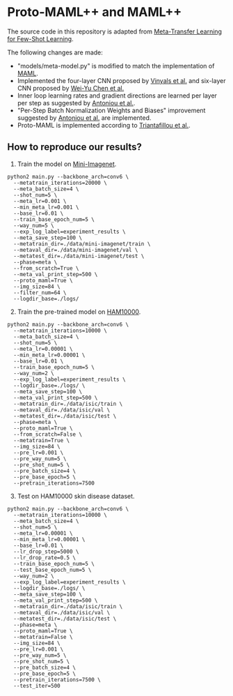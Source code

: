 # Proto-MAML++ and MAML++

The source code in this repository is adapted from [Meta-Transfer Learning for Few-Shot Learning](https://github.com/yaoyao-liu/meta-transfer-learning).

The following changes are made:
* "models/meta-model.py" is modified to match the implementation of [MAML](https://github.com/cbfinn/maml).
* Implemented the four-layer CNN proposed by [Vinyals et al.](https://arxiv.org/abs/1606.04080) and six-layer CNN proposed by [Wei-Yu Chen et al.](https://arxiv.org/abs/1904.04232)
* Inner loop learning rates and gradient directions are learned per layer per step as suggested by [Antoniou et al.](https://arxiv.org/abs/1810.09502).
* "Per-Step Batch Normalization Weights and Biases" improvement suggested by [Antoniou et al.](https://arxiv.org/abs/1810.09502) are implemented.
* Proto-MAML is implemented according to [Triantafillou et al.](https://arxiv.org/abs/1903.03096).

## How to reproduce our results?
1. Train the model on  [Mini-Imagenet](https://github.com/yaoyao-liu/mini-imagenet-tools).
```
python2 main.py --backbone_arch=conv6 \
  --metatrain_iterations=20000 \
  --meta_batch_size=4 \
  --shot_num=5 \
  --meta_lr=0.001 \
  --min_meta_lr=0.001 \
  --base_lr=0.01 \
  --train_base_epoch_num=5 \
  --way_num=5 \
  --exp_log_label=experiment_results \
  --meta_save_step=100 \
  --metatrain_dir=./data/mini-imagenet/train \
  --metaval_dir=./data/mini-imagenet/val \
  --metatest_dir=./data/mini-imagenet/test \
  --phase=meta \
  --from_scratch=True \
  --meta_val_print_step=500 \
  --proto_maml=True \
  --img_size=84 \
  --filter_num=64 \
  --logdir_base=./logs/
```
2. Train the pre-trained model on [HAM10000](https://www.kaggle.com/kmader/skin-cancer-mnist-ham10000).
```
python2 main.py --backbone_arch=conv6 \
  --metatrain_iterations=10000 \
  --meta_batch_size=4 \
  --shot_num=5 \
  --meta_lr=0.00001 \
  --min_meta_lr=0.00001 \
  --base_lr=0.01 \
  --train_base_epoch_num=5 \
  --way_num=2 \
  --exp_log_label=experiment_results \
  --logdir_base=./logs/ \
  --meta_save_step=100 \
  --meta_val_print_step=500 \
  --metatrain_dir=./data/isic/train \
  --metaval_dir=./data/isic/val \
  --metatest_dir=./data/isic/test \
  --phase=meta \
  --proto_maml=True \
  --from_scratch=False \
  --metatrain=True \
  --img_size=84 \
  --pre_lr=0.001 \
  --pre_way_num=5 \
  --pre_shot_num=5 \
  --pre_batch_size=4 \
  --pre_base_epoch=5 \
  --pretrain_iterations=7500
```
3. Test on HAM10000 skin disease dataset.
```
python2 main.py --backbone_arch=conv6 \
  --metatrain_iterations=10000 \
  --meta_batch_size=4 \
  --shot_num=5 \
  --meta_lr=0.00001 \
  --min_meta_lr=0.00001 \
  --base_lr=0.01 \
  --lr_drop_step=5000 \
  --lr_drop_rate=0.5 \
  --train_base_epoch_num=5 \
  --test_base_epoch_num=5 \
  --way_num=2 \
  --exp_log_label=experiment_results \
  --logdir_base=./logs/ \
  --meta_save_step=100 \
  --meta_val_print_step=500 \
  --metatrain_dir=./data/isic/train \
  --metaval_dir=./data/isic/val \
  --metatest_dir=./data/isic/test \
  --phase=meta \
  --proto_maml=True \
  --metatrain=False \
  --img_size=84 \
  --pre_lr=0.001 \
  --pre_way_num=5 \
  --pre_shot_num=5 \
  --pre_batch_size=4 \
  --pre_base_epoch=5 \
  --pretrain_iterations=7500 \
  --test_iter=500
```
